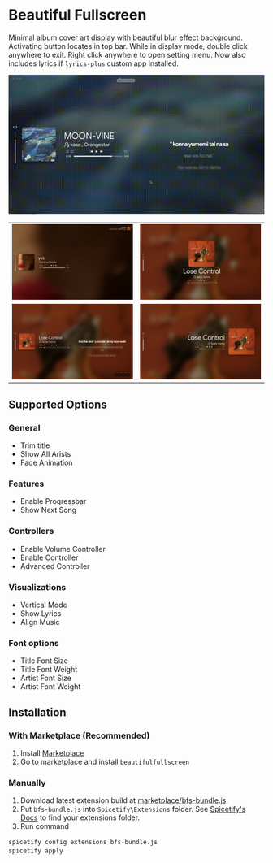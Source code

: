 # Beautiful Fullscreen

Minimal album cover art display with beautiful blur effect background. Activating button locates in top bar. While in display mode, double click anywhere to exit. Right click anywhere to open setting menu. Now also includes lyrics if `lyrics-plus` custom app installed.

![Screenshot](https://raw.githubusercontent.com/Oein/beautifulfullscreen/main/marketplace/preview.gif)

|                                                                                                  |                                                                                                  |
| ------------------------------------------------------------------------------------------------ | ------------------------------------------------------------------------------------------------ |
| ![Screenshot](https://raw.githubusercontent.com/Oein/beautifulfullscreen/main/screenshots/1.png) | ![Screenshot](https://raw.githubusercontent.com/Oein/beautifulfullscreen/main/screenshots/2.png) |
| ![Screenshot](https://raw.githubusercontent.com/Oein/beautifulfullscreen/main/screenshots/3.png) | ![Screenshot](https://raw.githubusercontent.com/Oein/beautifulfullscreen/main/screenshots/4.png) |

## Supported Options

### General

- Trim title
- Show All Arists
- Fade Animation

### Features

- Enable Progressbar
- Show Next Song

### Controllers

- Enable Volume Controller
- Enable Controller
- Advanced Controller

### Visualizations

- Vertical Mode
- Show Lyrics
- Align Music

### Font options

- Title Font Size
- Title Font Weight
- Artist Font Size
- Artist Font Weight

## Installation

### With Marketplace (Recommended)

1. Install [Marketplace](https://github.com/spicetify/spicetify-marketplace)
2. Go to marketplace and install `beautifulfullscreen`

### Manually

1. Download latest extension build at [marketplace/bfs-bundle.js](https://github.com/Oein/beautifulfullscreen/blob/main/marketplace/bfs-bundle.js).
2. Put `bfs-bundle.js` into `Spicetify\Extensions` folder.
   See [Spicetify's Docs](https://spicetify.app/docs/advanced-usage/extensions#installing) to find your extensions folder.
3. Run command

```sh
spicetify config extensions bfs-bundle.js
spicetify apply
```
